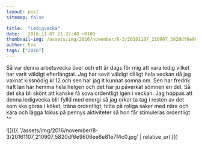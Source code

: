 ```yaml
---
layout: post
sitemap: false

title:  "Ledigvecka"
date:   2016-11-07 21:22:48 +0100
thumbnail-img: /assets/img/2016/november/8-3/20161107_210907_5820df6e9606ee6e81e7f4c0.jpg
author: Eva
tags: ["2016"]
---
```


Så var denna arbetsvecka över och ett är dags för mig att vara ledig vilket har varit väldigt efterlängtat. Jag har sovit väldigt dåligt hela veckan då jag vaknat kissnödig kl 12 och sen har jag it kunnat somna om.  Sen har fredrik haft lan här hemma hela helgen och det har ju påverkat sömnen en del. Så det ska bli skönt att kanske få sova ordentligt igen i veckan. Jag hoppas att denna ledigvecka blir fylld med energi så jag orkar ta tag i resten av det som ska göras i köket, träna ordentligt,  hitta på roliga saker med nära och kära och lägga fokus på pennys aktiviteter så hon får stimuleras ordentligt ^^

![]({{ '/assets/img/2016/november/8-3/20161107_210907_5820df6e9606ee6e81e7f4c0.jpg'  | relative_url }})


